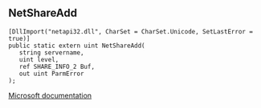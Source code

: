 ## NetShareAdd

```
[DllImport("netapi32.dll", CharSet = CharSet.Unicode, SetLastError = true)]
public static extern uint NetShareAdd(
   string servername,
   uint level,
   ref SHARE_INFO_2 Buf,
   out uint ParmError
);
```

[Microsoft documentation](https://docs.microsoft.com/en-us/windows/win32/api/lmshare/nf-lmshare-netshareadd)
